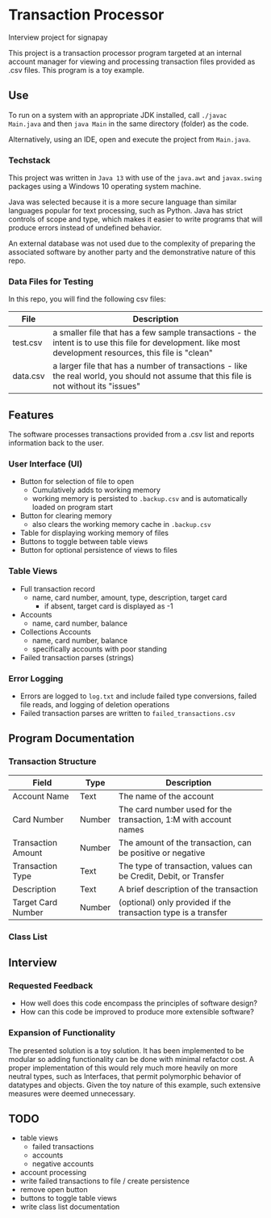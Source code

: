 # Transaction Processor

Interview project for signapay

This project is a transaction processor program targeted at an internal account manager for viewing and processing transaction files provided as .csv files. This program is a toy example.

## Use

To run on a system with an appropriate JDK installed, call ```./javac Main.java``` and then ```java Main``` in the same directory (folder) as the code.

Alternatively, using an IDE, open and execute the project from ```Main.java```.

### Techstack

This project was written in ```Java 13``` with use of the ```java.awt``` and ```javax.swing``` packages using a Windows 10 operating system machine.

Java was selected because it is a more secure language than similar languages popular for text processing, such as Python. Java has strict controls of scope and type, which makes it easier to write programs that will produce errors instead of undefined behavior.

An external database was not used due to the complexity of preparing the associated software by another party and the demonstrative nature of this repo.

### Data Files for Testing
In this repo, you will find the following csv files:

| File     | Description                                                                                                                                               |
|----------|-----------------------------------------------------------------------------------------------------------------------------------------------------------|
| test.csv | a smaller file that has a few sample transactions - the intent is to use this file for development. like most development resources, this file is "clean" |
| data.csv | a larger file that has a number of transactions - like the real world, you should not assume that this file is not without its "issues"                   |

## Features

The software processes transactions provided from a .csv list and reports information back to the user.

### User Interface (UI)

- Button for selection of file to open
  - Cumulatively adds to working memory
  - working memory is persisted to ```.backup.csv``` and is automatically loaded on program start
- Button for clearing memory
  - also clears the working memory cache in ```.backup.csv```
- Table for displaying working memory of files
- Buttons to toggle between table views
- Button for optional persistence of views to files

### Table Views

- Full transaction record
  - name, card number, amount, type, description, target card
    - if absent, target card is displayed as -1
- Accounts
  - name, card number, balance
- Collections Accounts
  - name, card number, balance
  - specifically accounts with poor standing
- Failed transaction parses (strings)

### Error Logging

- Errors are logged to ```log.txt``` and include failed type conversions, failed file reads, and logging of deletion operations
- Failed transaction parses are written to ```failed_transactions.csv```

## Program Documentation

### Transaction Structure
| Field              | Type   | Description                                                       |
|--------------------|--------|-------------------------------------------------------------------|
| Account Name       | Text   | The name of the account                                           |
| Card Number        | Number | The card number used for the transaction, 1:M with account names  |
| Transaction Amount | Number | The amount of the transaction, can be positive or negative        |
| Transaction Type   | Text   | The type of transaction, values can be Credit, Debit, or Transfer |
| Description        | Text   | A brief description of the transaction                            |
| Target Card Number | Number | (optional) only provided if the transaction type is a transfer    |


### Class List



## Interview
### Requested Feedback

- How well does this code encompass the principles of software design?
- How can this code be improved to produce more extensible software?

### Expansion of Functionality

The presented solution is a toy solution. It has been implemented to be modular so adding functionality can be done with minimal refactor cost. A proper implementation of this would rely much more heavily on more neutral types, such as Interfaces, that permit polymorphic behavior of datatypes and objects. Given the toy nature of this example, such extensive measures were deemed unnecessary.



## TODO
- table views
  - failed transactions
  - accounts
  - negative accounts
- account processing
- write failed transactions to file / create persistence
- remove open button
- buttons to toggle table views
- write class list documentation